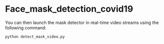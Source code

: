 # Face_mask_detection_covid19



You can then launch the mask detector in real-time video streams using the following command:

```
python detect_mask_video.py
```
